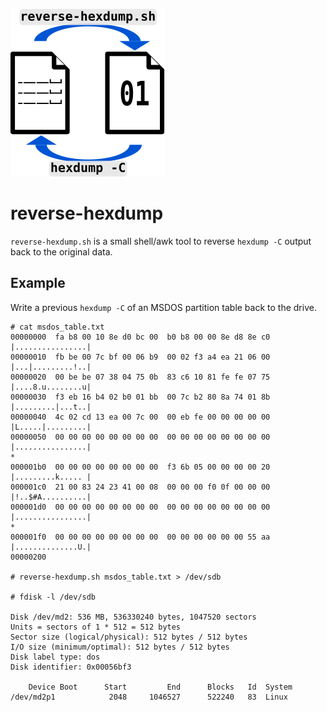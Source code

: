 ![reverse-hexdump-banner](reverse-hexdump-banner.png)


reverse-hexdump
===============

`reverse-hexdump.sh` is a small shell/awk tool to reverse `hexdump -C`
output back to the original data.


Example
-------

Write a previous `hexdump -C` of an MSDOS partition table back to the
drive.

```
# cat msdos_table.txt 
00000000  fa b8 00 10 8e d0 bc 00  b0 b8 00 00 8e d8 8e c0  |................|
00000010  fb be 00 7c bf 00 06 b9  00 02 f3 a4 ea 21 06 00  |...|.........!..|
00000020  00 be be 07 38 04 75 0b  83 c6 10 81 fe fe 07 75  |....8.u........u|
00000030  f3 eb 16 b4 02 b0 01 bb  00 7c b2 80 8a 74 01 8b  |.........|...t..|
00000040  4c 02 cd 13 ea 00 7c 00  00 eb fe 00 00 00 00 00  |L.....|.........|
00000050  00 00 00 00 00 00 00 00  00 00 00 00 00 00 00 00  |................|
*
000001b0  00 00 00 00 00 00 00 00  f3 6b 05 00 00 00 00 20  |.........k..... |
000001c0  21 00 83 24 23 41 00 08  00 00 00 f0 0f 00 00 00  |!..$#A..........|
000001d0  00 00 00 00 00 00 00 00  00 00 00 00 00 00 00 00  |................|
*
000001f0  00 00 00 00 00 00 00 00  00 00 00 00 00 00 55 aa  |..............U.|
00000200

# reverse-hexdump.sh msdos_table.txt > /dev/sdb

# fdisk -l /dev/sdb

Disk /dev/md2: 536 MB, 536330240 bytes, 1047520 sectors
Units = sectors of 1 * 512 = 512 bytes
Sector size (logical/physical): 512 bytes / 512 bytes
I/O size (minimum/optimal): 512 bytes / 512 bytes
Disk label type: dos
Disk identifier: 0x00056bf3

    Device Boot      Start         End      Blocks   Id  System
/dev/md2p1            2048     1046527      522240   83  Linux
```
